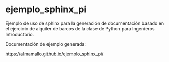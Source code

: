 # ejemplo_sphinx_pi

Ejemplo de uso de sphinx para la generación de documentación basado en el ejercicio de alquiler de barcos de la clase de Python para Ingenieros Introductorio.

Documentación de ejemplo generada: 

https://almamallo.github.io/ejemplo_sphinx_pi/
